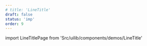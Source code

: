 ```yaml
---
# title: 'LineTitle'
draft: false
status: 'imp'
order: 9
---
```


<!--
  ATTENTION: This file is auto generated by using "makeDemosFactory".
  Do not change the content!
-->

import LineTitlePage from 'Src/uilib/components/demos/LineTitle'

<LineTitlePage />
